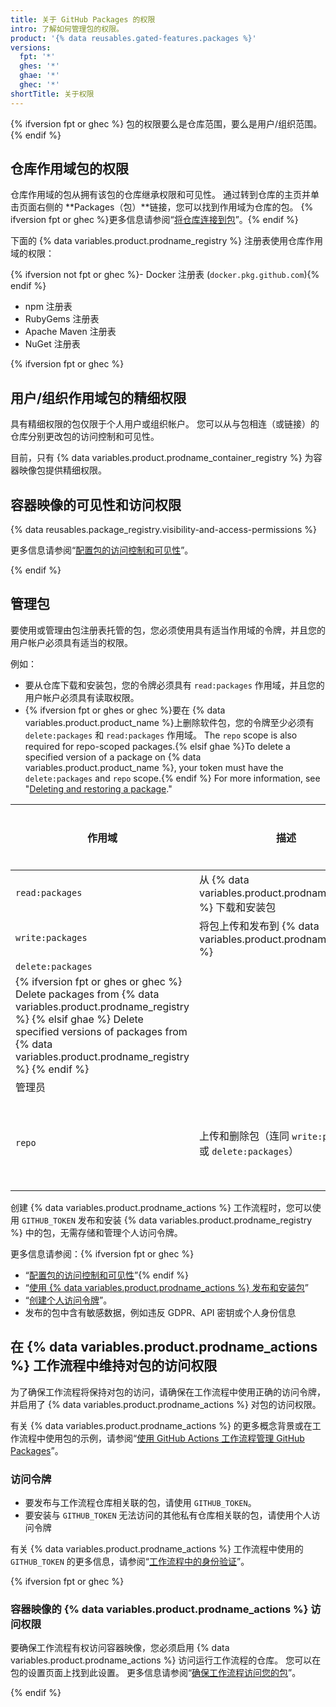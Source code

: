 ```yaml
---
title: 关于 GitHub Packages 的权限
intro: 了解如何管理包的权限。
product: '{% data reusables.gated-features.packages %}'
versions:
  fpt: '*'
  ghes: '*'
  ghae: '*'
  ghec: '*'
shortTitle: 关于权限
---
```


{% ifversion fpt or ghec %}
包的权限要么是仓库范围，要么是用户/组织范围。
{% endif %}

## 仓库作用域包的权限

仓库作用域的包从拥有该包的仓库继承权限和可见性。 通过转到仓库的主页并单击页面右侧的 **Packages（包）**链接，您可以找到作用域为仓库的包。 {% ifversion fpt or ghec %}更多信息请参阅“[将仓库连接到包](/packages/learn-github-packages/connecting-a-repository-to-a-package)”。{% endif %}

下面的 {% data variables.product.prodname_registry %} 注册表使用仓库作用域的权限：

  {% ifversion not fpt or ghec %}- Docker 注册表 (`docker.pkg.github.com`){% endif %}
  - npm 注册表
  - RubyGems 注册表
  - Apache Maven 注册表
  - NuGet 注册表

{% ifversion fpt or ghec %}
## 用户/组织作用域包的精细权限

具有精细权限的包仅限于个人用户或组织帐户。 您可以从与包相连（或链接）的仓库分别更改包的访问控制和可见性。

目前，只有 {% data variables.product.prodname_container_registry %} 为容器映像包提供精细权限。

## 容器映像的可见性和访问权限

{% data reusables.package_registry.visibility-and-access-permissions %}

更多信息请参阅“[配置包的访问控制和可见性](/packages/learn-github-packages/configuring-a-packages-access-control-and-visibility)”。

{% endif %}

## 管理包

要使用或管理由包注册表托管的包，您必须使用具有适当作用域的令牌，并且您的用户帐户必须具有适当的权限。

例如：
-  要从仓库下载和安装包，您的令牌必须具有 `read:packages` 作用域，并且您的用户帐户必须具有读取权限。
- {% ifversion fpt or ghes or ghec %}要在 {% data variables.product.product_name %}上删除软件包，您的令牌至少必须有 `delete:packages` 和 `read:packages` 作用域。 The `repo` scope is also required for repo-scoped packages.{% elsif ghae %}To delete a specified version of a package on {% data variables.product.product_name %}, your token must have the `delete:packages` and `repo` scope.{% endif %} For more information, see "[Deleting and restoring a package](/packages/learn-github-packages/deleting-and-restoring-a-package)."

| 作用域                                                                                                                                                                                                                              | 描述                                                      | 所需权限   |
| -------------------------------------------------------------------------------------------------------------------------------------------------------------------------------------------------------------------------------- | ------------------------------------------------------- | ------ |
| `read:packages`                                                                                                                                                                                                                  | 从 {% data variables.product.prodname_registry %} 下载和安装包 | 读取     |
| `write:packages`                                                                                                                                                                                                                 | 将包上传和发布到 {% data variables.product.prodname_registry %} | 写入     |
| `delete:packages`                                                                                                                                                                                                                |                                                         |        |
| {% ifversion fpt or ghes or ghec %} Delete packages from {% data variables.product.prodname_registry %} {% elsif ghae %} Delete specified versions of packages from {% data variables.product.prodname_registry %} {% endif %} |                                                         |        |
| 管理员                                                                                                                                                                                                                              |                                                         |        |
| `repo`                                                                                                                                                                                                                           | 上传和删除包（连同 `write:packages` 或 `delete:packages`）         | 写入或管理员 |

创建 {% data variables.product.prodname_actions %} 工作流程时，您可以使用 `GITHUB_TOKEN` 发布和安装 {% data variables.product.prodname_registry %} 中的包，无需存储和管理个人访问令牌。

更多信息请参阅：{% ifversion fpt or ghec %}
- “[配置包的访问控制和可见性](/packages/learn-github-packages/configuring-a-packages-access-control-and-visibility)”{% endif %}
- “[使用 {% data variables.product.prodname_actions %} 发布和安装包](/packages/managing-github-packages-using-github-actions-workflows/publishing-and-installing-a-package-with-github-actions)”
- “[创建个人访问令牌](/github/authenticating-to-github/creating-a-personal-access-token/)”。
- 发布的包中含有敏感数据，例如违反 GDPR、API 密钥或个人身份信息

## 在 {% data variables.product.prodname_actions %} 工作流程中维持对包的访问权限

为了确保工作流程将保持对包的访问，请确保在工作流程中使用正确的访问令牌，并启用了 {% data variables.product.prodname_actions %} 对包的访问权限。

有关 {% data variables.product.prodname_actions %} 的更多概念背景或在工作流程中使用包的示例，请参阅“[使用 GitHub Actions 工作流程管理 GitHub Packages](/packages/managing-github-packages-using-github-actions-workflows)”。

### 访问令牌

- 要发布与工作流程仓库相关联的包，请使用 `GITHUB_TOKEN`。
- 要安装与 `GITHUB_TOKEN` 无法访问的其他私有仓库相关联的包，请使用个人访问令牌

有关 {% data variables.product.prodname_actions %} 工作流程中使用的 `GITHUB_TOKEN` 的更多信息，请参阅“[工作流程中的身份验证](/actions/reference/authentication-in-a-workflow#using-the-github_token-in-a-workflow)”。

{% ifversion fpt or ghec %}
### 容器映像的 {% data variables.product.prodname_actions %} 访问权限

要确保工作流程有权访问容器映像，您必须启用 {% data variables.product.prodname_actions %} 访问运行工作流程的仓库。 您可以在包的设置页面上找到此设置。 更多信息请参阅“[确保工作流程访问您的包](/packages/learn-github-packages/configuring-a-packages-access-control-and-visibility#ensuring-workflow-access-to-your-package)”。

{% endif %}

